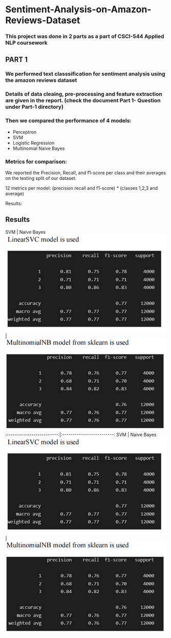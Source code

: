 # Sentiment-Analysis-on-Amazon-Reviews-Dataset

### This project was done in 2 parts as a part of CSCI-544 Applied NLP coursework

## PART 1

### We performed text classsification for sentiment analysis using the amazon reviews dataset

### Details of data cleaing, pre-processing and feature extraction are given in the report. (check the document Part 1- Question under Part-1 directory)

### Then we compared the performance of 4 models:
 - Perceptron
 - SVM
 - Logistic Regression
 - Multinomial Naive Bayes

### Metrics for comparison:
We reported the Precision, Recall, and f1-score per class and their averages on the testing split of our dataset.

12 metrics per model:
(precision recall and f1-score)  *  (classes 1,2,3 and average) 


Results:





## Results


SVM            |                                 Naive Bayes   
![](./output/part1-svm.png)  |  ![](./output/part1-multiNB.png)
:-------------------------:|:-------------------------:
SVM            |                                 Naive Bayes   
![](./output/part1-svm.png)  |  ![](./output/part1-multiNB.png)





 
